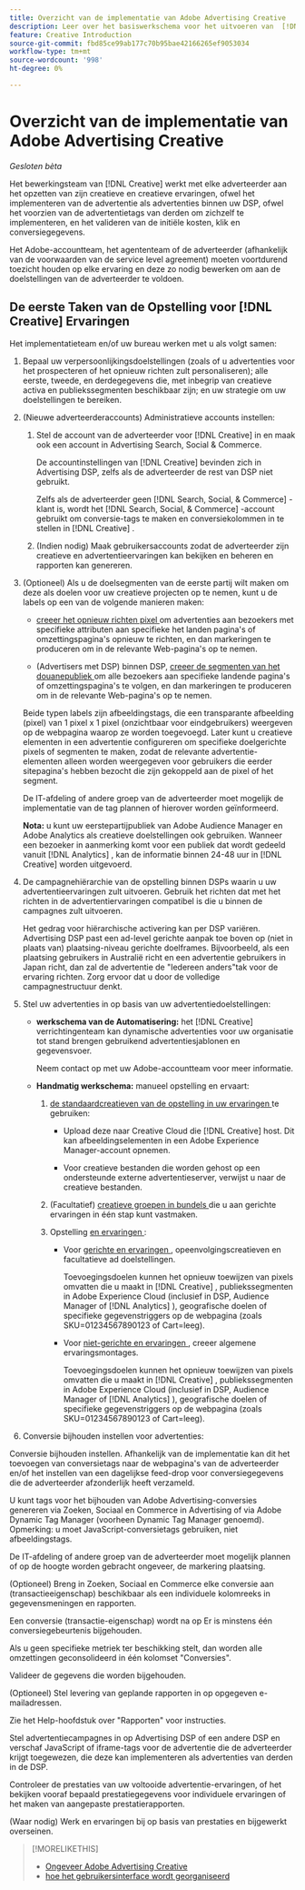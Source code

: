 ```yaml
---
title: Overzicht van de implementatie van Adobe Advertising Creative
description: Leer over het basiswerkschema voor het uitvoeren van  [!DNL Creative].
feature: Creative Introduction
source-git-commit: fbd85ce99ab177c70b95bae42166265ef9053034
workflow-type: tm+mt
source-wordcount: '998'
ht-degree: 0%

---
```


# Overzicht van de implementatie van Adobe Advertising Creative

*Gesloten bèta*

<!-- CLARIFY HOW "ad" and "creative" are delineated, if they are. If they're not, why do we have different terms scattered around? -->

Het bewerkingsteam van [!DNL Creative] werkt met elke adverteerder aan het opzetten van zijn creatieve en creatieve ervaringen, ofwel het implementeren van de advertentie als advertenties binnen uw DSP, ofwel het voorzien van de advertentietags van derden om zichzelf te implementeren, en het valideren van de initiële kosten, klik en conversiegegevens.

Het Adobe-accountteam, het agententeam of de adverteerder (afhankelijk van de voorwaarden van de service level agreement) moeten voortdurend toezicht houden op elke ervaring en deze zo nodig bewerken om aan de doelstellingen van de adverteerder te voldoen.

## De eerste Taken van de Opstelling voor [!DNL Creative] Ervaringen

Het implementatieteam en/of uw bureau werken met u als volgt samen:

1. Bepaal uw verpersoonlijkingsdoelstellingen (zoals of u advertenties voor het prospecteren of het opnieuw richten zult personaliseren); alle eerste, tweede, en derdegegevens die, met inbegrip van creatieve activa en publiekssegmenten beschikbaar zijn; en uw strategie om uw doelstellingen te bereiken.<!-- and CRM data? used how/where? -->

1. (Nieuwe adverteerderaccounts) Administratieve accounts instellen:

   1. Stel de account van de adverteerder voor [!DNL Creative] in en maak ook een account in Advertising Search, Social &amp; Commerce.

      De accountinstellingen van [!DNL Creative] bevinden zich in Advertising DSP, zelfs als de adverteerder de rest van DSP niet gebruikt.

      Zelfs als de adverteerder geen [!DNL Search, Social, & Commerce] -klant is, wordt het [!DNL Search, Social, & Commerce] -account gebruikt om conversie-tags te maken en conversiekolommen in te stellen in [!DNL Creative] .

   1. (Indien nodig) Maak gebruikersaccounts zodat de adverteerder zijn creatieve en advertentieervaringen kan bekijken en beheren en rapporten kan genereren.

1. (Optioneel) Als u de doelsegmenten van de eerste partij wilt maken om deze als doelen voor uw creatieve projecten op te nemen, kunt u de labels op een van de volgende manieren maken:

   * [ creeer het opnieuw richten pixel ](/help/creative/pixels/retargeting-pixel-manage.md) om advertenties aan bezoekers met specifieke attributen aan specifieke het landen pagina&#39;s of omzettingspagina&#39;s opnieuw te richten, en dan markeringen te produceren om in de relevante Web-pagina&#39;s op te nemen.

   * (Advertisers met DSP) binnen DSP, [ creeer de segmenten van het douanepubliek ](/help/dsp/audiences/custom-segment-create.md) om alle bezoekers aan specifieke landende pagina&#39;s of omzettingspagina&#39;s te volgen, en dan markeringen te produceren om in de relevante Web-pagina&#39;s op te nemen.

   Beide typen labels zijn afbeeldingstags, die een transparante afbeelding (pixel) van 1 pixel x 1 pixel (onzichtbaar voor eindgebruikers) weergeven op de webpagina waarop ze worden toegevoegd. Later kunt u creatieve elementen in een advertentie configureren om specifieke doelgerichte pixels of segmenten te maken, zodat de relevante advertentie-elementen alleen worden weergegeven voor gebruikers die eerder sitepagina&#39;s hebben bezocht die zijn gekoppeld aan de pixel of het segment.

   De IT-afdeling of andere groep van de adverteerder moet mogelijk de implementatie van de tag plannen of hierover worden geïnformeerd.

   **Nota:** u kunt uw eerstepartijpubliek van Adobe Audience Manager en Adobe Analytics als creatieve doelstellingen ook gebruiken. Wanneer een bezoeker in aanmerking komt voor een publiek dat wordt gedeeld vanuit [!DNL Analytics] , kan de informatie binnen 24-48 uur in [!DNL Creative] worden uitgevoerd. <!--Are times still true? -->

1. De campagnehiërarchie van de opstelling binnen DSPs waarin u uw advertentieervaringen zult uitvoeren. Gebruik het richten dat met het richten in de advertentiervaringen compatibel is die u binnen de campagnes zult uitvoeren.

   Het gedrag voor hiërarchische activering kan per DSP variëren. Advertising DSP past een ad-level gerichte aanpak toe boven op (niet in plaats van) plaatsing-niveau gerichte doelframes. Bijvoorbeeld, als een plaatsing gebruikers in Australië richt en een advertentie gebruikers in Japan richt, dan zal de advertentie de &quot;Iedereen anders&quot;tak voor de ervaring richten. Zorg ervoor dat u door de volledige campagnestructuur denkt.

1. Stel uw advertenties in op basis van uw advertentiedoelstellingen:

   * **werkschema van de Automatisering:** het [!DNL Creative] verrichtingenteam kan dynamische advertenties voor uw organisatie tot stand brengen gebruikend advertentiesjablonen en gegevensvoer.

     Neem contact op met uw Adobe-accountteam voor meer informatie.

     <!-- LATER, in a later phase: (Advertisers with Adobe Experience Manager; optional) Configure access to image assets in the Experience Manager account. --><!-- I think this will be automatic based on their IMS organization. But I'm not sure if they need to be logged in via SSO using their Adobe login or if it will also work using their legacy DSP login. -->

   * **Handmatig werkschema:** manueel opstelling en ervaart:

      1. [ de standaardcreatieven van de opstelling in uw ervaringen ](/help/creative/creative-libraries/creative-add-standard.md) te gebruiken:

         * Upload deze naar Creative Cloud die [!DNL Creative] host. Dit kan afbeeldingselementen in een Adobe Experience Manager-account opnemen.

         * Voor creatieve bestanden die worden gehost op een ondersteunde externe advertentieserver, verwijst u naar de creatieve bestanden.

      1. (Facultatief) [ creatieve groepen in bundels ](/help/creative/creative-libraries/bundle-manage.md) die u aan gerichte ervaringen in één stap kunt vastmaken.

      1. Opstelling [ en ervaringen ](/help/creative/experiences/experience-about.md):

         * Voor [ gerichte en ervaringen ](/help/creative/experiences/experience-create-targeting.md), opeenvolgingscreatieven en facultatieve ad doelstellingen.

           Toevoegingsdoelen kunnen het opnieuw toewijzen van pixels omvatten die u maakt in [!DNL Creative] , publiekssegmenten in Adobe Experience Cloud (inclusief in DSP, Audience Manager of [!DNL Analytics] ), geografische doelen of specifieke gegevenstriggers op de webpagina (zoals SKU=01234567890123 of Cart=leeg).

         * Voor [ niet-gerichte en ervaringen ](/help/creative/experiences/experience-create-no-targeting.md), creeer algemene ervaringsmontages.

           Toevoegingsdoelen kunnen het opnieuw toewijzen van pixels omvatten die u maakt in [!DNL Creative] , publiekssegmenten in Adobe Experience Cloud (inclusief in DSP, Audience Manager of [!DNL Analytics] ), geografische doelen of specifieke gegevenstriggers op de webpagina (zoals SKU=01234567890123 of Cart=leeg).













1. Conversie bijhouden instellen voor advertenties:


Conversie bijhouden instellen. Afhankelijk van de implementatie kan dit het toevoegen van
conversietags naar de webpagina&#39;s van de adverteerder en/of het instellen van een dagelijkse
feed-drop voor conversiegegevens die de adverteerder afzonderlijk heeft verzameld.


U kunt tags voor het bijhouden van Adobe Advertising-conversies genereren via Zoeken, Sociaal en Commerce in Advertising of via Adobe Dynamic Tag Manager (voorheen Dynamic Tag Manager genoemd).
Opmerking: u moet JavaScript-conversietags gebruiken, niet afbeeldingstags.


De IT-afdeling of andere groep van de adverteerder moet mogelijk plannen of op de hoogte worden gebracht
ongeveer, de markering plaatsing.


(Optioneel) Breng in Zoeken, Sociaal en Commerce elke conversie aan (transactieeigenschap)
beschikbaar als een individuele kolomreeks in gegevensmeningen en rapporten.


Een conversie (transactie-eigenschap) wordt na op
Er is minstens één conversiegebeurtenis bijgehouden.


Als u geen specifieke metriek ter beschikking stelt, dan worden alle omzettingen geconsolideerd
in één kolomset &quot;Conversies&quot;.


Valideer de gegevens die worden bijgehouden.


(Optioneel) Stel levering van geplande rapporten in op opgegeven e-mailadressen.


Zie het Help-hoofdstuk over &quot;Rapporten&quot; voor instructies.


Stel advertentiecampagnes in op Advertising DSP of een andere DSP en verschaf JavaScript
of iframe-tags voor de advertentie die de adverteerder krijgt toegewezen, die deze kan implementeren als
advertenties van derden in de DSP.


Controleer de prestaties van uw voltooide advertentie-ervaringen, of het bekijken vooraf bepaald
prestatiegegevens voor individuele ervaringen of het maken van aangepaste prestatierapporten.


(Waar nodig) Werk en ervaringen bij op basis van prestaties en bijgewerkt overseinen.






>[!MORELIKETHIS]
>
>* [ Ongeveer Adobe Advertising Creative ](/help/creative/introduction/creative-about.md)
>* [ hoe het gebruikersinterface wordt georganiseerd ](/help/creative/introduction/ui.md)
